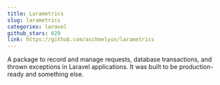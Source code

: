 ```yaml
---
title: Larametrics
slug: larametrics
categories: laravel
github_stars: 629
link: https://github.com/aschmelyun/larametrics
---
```


A package to record and manage requests, database transactions, and thrown exceptions in Laravel applications. It was built to be production-ready and something else.